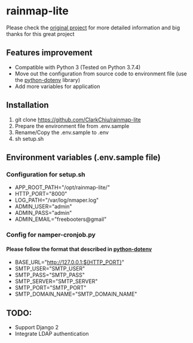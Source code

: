 # rainmap-lite

Please check the [original project](https://github.com/cldrn/rainmap-lite) for more detailed information and big thanks for this great project

## Features improvement

- Compatible with Python 3 (Tested on Python 3.7.4)
- Move out the configuration from source code to environment file (use the [python-dotenv](https://github.com/theskumar/python-dotenv) library)
- Add more variables for application

## Installation

1. git clone https://github.com/ClarkChiu/rainmap-lite
2. Prepare the environment file from .env.sample
3. Rename/Copy the .env.sample to .env
4. sh setup.sh

## Environment variables (.env.sample file)

### Configuration for setup.sh

- APP_ROOT_PATH="/opt/rainmap-lite/"
- HTTP_PORT="8000"
- LOG_PATH="/var/log/nmaper.log"
- ADMIN_USER="admin"
- ADMIN_PASS="admin"
- ADMIN_EMAIL="freebooters@gmail"

### Config for namper-cronjob.py

#### Please follow the format that described in [python-dotenv](https://github.com/theskumar/python-dotenv)

- BASE_URL="http://127.0.0.1:${HTTP_PORT}"
- SMTP_USER="SMTP_USER"
- SMTP_PASS="SMTP_PASS"
- SMTP_SERVER="SMTP_SERVER"
- SMTP_PORT="SMTP_PORT"
- SMTP_DOMAIN_NAME="SMTP_DOMAIN_NAME"

## TODO:

- Support Django 2
- Integrate LDAP authentication
